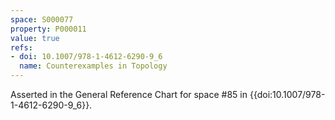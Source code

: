 ```yaml
---
space: S000077
property: P000011
value: true
refs:
- doi: 10.1007/978-1-4612-6290-9_6
  name: Counterexamples in Topology
---
```


Asserted in the General Reference Chart for space #85 in
{{doi:10.1007/978-1-4612-6290-9_6}}.
